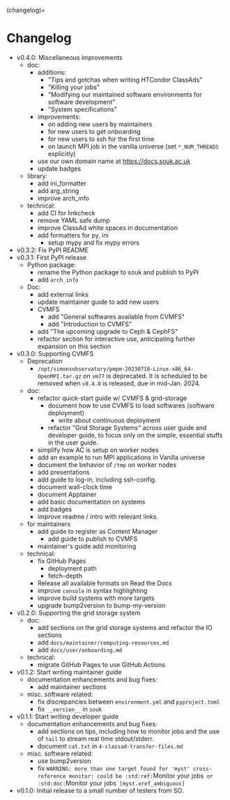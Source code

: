 (changelog)=
# Changelog

- v0.4.0: Miscellaneous improvements
    - doc:
        - additions:
            - "Tips and gotchas when writing HTCondor ClassAds"
            - "Killing your jobs"
            - "Modifying our maintained software environments for software development"
            - "System specifications"
        - improvements:
            - on adding new users by maintainers
            - for new users to get onboarding
            - for new users to ssh for the first time
            - on launch MPI job in the vanilla universe (set `*_NUM_THREADS` explicitly)
        - use our own domain name at <https://docs.souk.ac.uk>
        - update badges
    - library:
        - add ini_formatter
        - add arg_string
        - improve arch_info
    - technical:
        - add CI for linkcheck
        - remove YAML safe dump
        - improve ClassAd white spaces in documentation
        - add formatters for py, ini
            - setup mypy and fix mypy errors
- v0.3.2: Fix PyPI README
- v0.3.1: First PyPI release
    - Python package:
        - rename the Python package to souk and publish to PyPI
        - add `arch_info`
    - Doc:
        - add external links
        - update maintainer guide to add new users
        - CVMFS
            - add "General softwares available from CVMFS"
            - add "Introduction to CVMFS"
        - add "The upcoming upgrade to Ceph & CephFS"
        - refactor section for interactive use, anticipating further expansion on this section
- v0.3.0: Supporting CVMFS
    - Deprecation
        - `/opt/simonsobservatory/pmpm-20230718-Linux-x86_64-OpenMPI.tar.gz` on `vm77` is deprecated. It is scheduled to be removed when `v0.4.0` is released, due in mid-Jan. 2024.
    - doc:
        - refactor quick-start guide w/ CVMFS & grid-storage
            - document how to use CVMFS to load softwares (software deployment)
                - write about continuous deployment
            - refactor "Grid Storage Systems" across user guide and developer guide, to focus only on the simple, essential stuffs in the user guide.
        - simplify how AC is setup on worker nodes
        - add an example to run MPI applications in Vanilla universe
        - document the behavior of `/tmp` on worker nodes
        - add presentations
        - add guide to log-in, including ssh-config.
        - document wall-clock time
        - document Apptainer
        - add basic documentation on systems
        - add badges
        - improve readme / intro with relevant links.
    - for maintainers
        - add guide to register as Content Manager
            - add guide to publish to CVMFS
        - maintainer's guide add monitoring
    - technical:
        - fix GitHub Pages
            - deployment path
            - fetch-depth
        - Release all available formats on Read the Docs
        - improve `console` in syntax highlighting
        - improve build systems with more targets
        - upgrade bump2version to bump-my-version
- v0.2.0: Supporting the grid storage system
    - doc:
        - add sections on the grid storage systems and refactor the IO sections
        - add `docs/maintainer/computing-resources.md`
        - add `docs/user/onboarding.md`
    - technical:
        - migrate GitHub Pages to use GitHub Actions
- v0.1.2: Start writing maintainer guide
    - documentation enhancements and bug fixes:
        - add maintainer sections
    - misc. software related:
        - fix discrepancies between `environment.yml` and `pyproject.toml`
        - fix `__version__` in `souk`
- v0.1.1: Start writing developer guide
    - documentation enhancements and bug fixes:
        - add sections on tips, including how to monitor jobs and the use of `tail` to stream real time stdout/stderr.
        - document `cat.txt` in `4-classad-transfer-files.md`
    - misc. software related:
        - use bump2version
        - fix `WARNING: more than one target found for 'myst' cross-reference monitor: could be :std:ref:`Monitor your jobs` or :std:doc:`Monitor your jobs` [myst.xref_ambiguous]`
- v0.1.0: Initial release to a small number of testers from SO.
